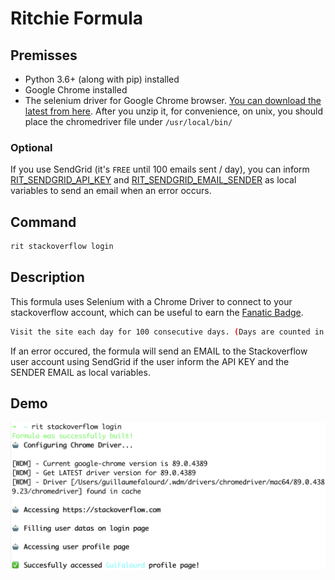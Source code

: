 # Ritchie Formula

## Premisses

- Python 3.6+ (along with pip) installed
- Google Chrome installed
- The selenium driver for Google Chrome browser. 
[You can download the latest from here](https://sites.google.com/a/chromium.org/chromedriver/downloads). After you unzip it, for convenience, on unix, you should place the chromedriver file under `/usr/local/bin/`

### Optional

If you use SendGrid (it's `FREE` until 100 emails sent / day), you can inform [RIT_SENDGRID_API_KEY](https://sendgrid.com/docs/ui/account-and-settings/api-keys/) and [RIT_SENDGRID_EMAIL_SENDER](https://sendgrid.com/docs/ui/sending-email/senders/) as local variables to send an email when an error occurs.

## Command

```bash
rit stackoverflow login
```

## Description

This formula uses Selenium with a Chrome Driver to connect to your stackoverflow account, which can be useful to earn the [Fanatic Badge](https://stackoverflow.com/help/badges/83/fanatic).

```bash
Visit the site each day for 100 consecutive days. (Days are counted in UTC.).
```

If an error occured, the formula will send an EMAIL to the Stackoverflow user account using SendGrid if the user inform the API KEY and the SENDER EMAIL as local variables.

## Demo

![Execution](/docs/img/rit-stackoverflow-login.png)
